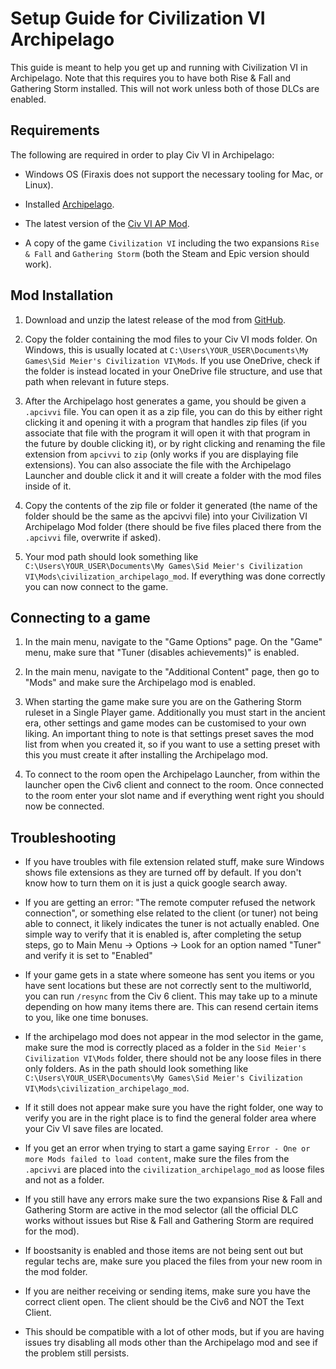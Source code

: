 # Setup Guide for Civilization VI Archipelago

This guide is meant to help you get up and running with Civilization VI in Archipelago. Note that this requires you to have both Rise & Fall and Gathering Storm installed. This will not work unless both of those DLCs are enabled.

## Requirements

The following are required in order to play Civ VI in Archipelago:

- Windows OS (Firaxis does not support the necessary tooling for Mac, or Linux).

- Installed [Archipelago](https://github.com/ArchipelagoMW/Archipelago/releases).

- The latest version of the [Civ VI AP Mod](https://github.com/hesto2/civilization_archipelago_mod/releases/latest).

- A copy of the game `Civilization VI` including the two expansions `Rise & Fall` and `Gathering Storm` (both the Steam and Epic version should work).

## Mod Installation

1. Download and unzip the latest release of the mod from [GitHub](https://github.com/hesto2/civilization_archipelago_mod/releases/latest).

2. Copy the folder containing the mod files to your Civ VI mods folder. On Windows, this is usually located at `C:\Users\YOUR_USER\Documents\My Games\Sid Meier's Civilization VI\Mods`. If you use OneDrive, check if the folder is instead located in your OneDrive file structure, and use that path when relevant in future steps.

3. After the Archipelago host generates a game, you should be given a `.apcivvi` file. You can open it as a zip file, you can do this by either right clicking it and opening it with a program that handles zip files (if you associate that file with the program it will open it with that program in the future by double clicking it), or by right clicking and renaming the file extension from `apcivvi` to `zip` (only works if you are displaying file extensions). You can also associate the file with the Archipelago Launcher and double click it and it will create a folder with the mod files inside of it.

4. Copy the contents of the zip file or folder it generated (the name of the folder should be the same as the apcivvi file) into your Civilization VI Archipelago Mod folder (there should be five files placed there from the `.apcivvi` file, overwrite if asked).

5. Your mod path should look something like `C:\Users\YOUR_USER\Documents\My Games\Sid Meier's Civilization VI\Mods\civilization_archipelago_mod`. If everything was done correctly you can now connect to the game.

## Connecting to a game

1. In the main menu, navigate to the "Game Options" page. On the "Game" menu, make sure that "Tuner (disables achievements)" is enabled.

2. In the main menu, navigate to the "Additional Content" page, then go to "Mods" and make sure the Archipelago mod is enabled. 

3. When starting the game make sure you are on the Gathering Storm ruleset in a Single Player game. Additionally you must start in the ancient era, other settings and game modes can be customised to your own liking. An important thing to note is that settings preset saves the mod list from when you created it, so if you want to use a setting preset with this you must create it after installing the Archipelago mod.

4. To connect to the room open the Archipelago Launcher, from within the launcher open the Civ6 client and connect to the room. Once connected to the room enter your slot name and if everything went right you should now be connected.

## Troubleshooting

- If you have troubles with file extension related stuff, make sure Windows shows file extensions as they are turned off by default. If you don't know how to turn them on it is just a quick google search away.

- If you are getting an error: "The remote computer refused the network connection", or something else related to the client (or tuner) not being able to connect, it likely indicates the tuner is not actually enabled. One simple way to verify that it is enabled is, after completing the setup steps, go to Main Menu &rarr; Options &rarr; Look for an option named "Tuner" and verify it is set to "Enabled"

- If your game gets in a state where someone has sent you items or you have sent locations but these are not correctly sent to the multiworld, you can run `/resync` from the Civ 6 client. This may take up to a minute depending on how many items there are. This can resend certain items to you, like one time bonuses.

- If the archipelago mod does not appear in the mod selector in the game, make sure the mod is correctly placed as a folder in the `Sid Meier's Civilization VI\Mods` folder, there should not be any loose files in there only folders. As in the path should look something like `C:\Users\YOUR_USER\Documents\My Games\Sid Meier's Civilization VI\Mods\civilization_archipelago_mod`.

- If it still does not appear make sure you have the right folder, one way to verify you are in the right place is to find the general folder area where your Civ VI save files are located.

- If you get an error when trying to start a game saying `Error - One or more Mods failed to load content`, make sure the files from the `.apcivvi` are placed into the `civilization_archipelago_mod` as loose files and not as a folder.

- If you still have any errors make sure the two expansions Rise & Fall and Gathering Storm are active in the mod selector (all the official DLC works without issues but Rise & Fall and Gathering Storm are required for the mod).

- If boostsanity is enabled and those items are not being sent out but regular techs are, make sure you placed the files from your new room in the mod folder.

- If you are neither receiving or sending items, make sure you have the correct client open. The client should be the Civ6 and NOT the Text Client.

- This should be compatible with a lot of other mods, but if you are having issues try disabling all mods other than the Archipelago mod and see if the problem still persists. 

